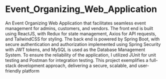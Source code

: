 # Event_Organizing_Web_Application
An Event Organizing Web Application that facilitates seamless event management for admins, customers, and vendors. The front end is built using ReactJS, with Redux for state management, Axios for API requests, and TailwindCSS for styling. The back end is powered by Spring Boot, with secure authentication and authorization implemented using Spring Security with JWT tokens, and MySQL is used as the Database Management System. To ensure the reliability of the application, I utilized JUnit for unit testing and Postman for integration testing. This project exemplifies a full-stack development approach, delivering a secure, scalable, and user-friendly platform
